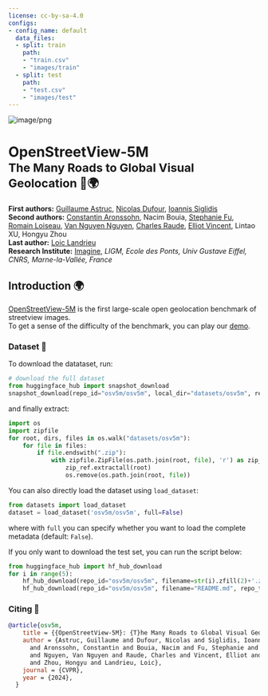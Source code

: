 ```yaml
---
license: cc-by-sa-4.0
configs:
- config_name: default
  data_files:
  - split: train
    path:
    - "train.csv"
    - "images/train"
  - split: test
    path:
    - "test.csv"
    - "images/test"
---
```

![image/png](https://cdn-uploads.huggingface.co/production/uploads/654bb2591a9e65ef2598d8c4/LbdiQQlMueyD_h5vKZKrI.png)

# OpenStreetView-5M <br><sub>The Many Roads to Global Visual Geolocation 📍🌍</sub>
**First authors:** [Guillaume Astruc](https://gastruc.github.io/), [Nicolas Dufour](https://nicolas-dufour.github.io/), [Ioannis Siglidis](https://imagine.enpc.fr/~siglidii/)  
**Second authors:** [Constantin Aronssohn](), Nacim Bouia, [Stephanie Fu](https://stephanie-fu.github.io/), [Romain Loiseau](https://romainloiseau.fr/), [Van Nguyen Nguyen](https://nv-nguyen.github.io/), [Charles Raude](https://imagine.enpc.fr/~raudec/), [Elliot Vincent](https://imagine.enpc.fr/~vincente/), Lintao XU, Hongyu Zhou  
**Last author:** [Loic Landrieu](https://loiclandrieu.com/)  
**Research Institute:** [Imagine](https://imagine.enpc.fr/), _LIGM, Ecole des Ponts, Univ Gustave Eiffel, CNRS, Marne-la-Vallée, France_  

## Introduction 🌍
[OpenStreetView-5M](https://imagine.enpc.fr/~ioannis.siglidis/osv5m/) is the first large-scale open geolocation benchmark of streetview images.  
To get a sense of the difficulty of the benchmark, you can play our [demo](https://huggingface.co/spaces/osv5m/plonk).  

### Dataset 💾
To download the datataset, run:
```python
# download the full dataset
from huggingface_hub import snapshot_download
snapshot_download(repo_id="osv5m/osv5m", local_dir="datasets/osv5m", repo_type='dataset')
```

and finally extract:
```python
import os
import zipfile
for root, dirs, files in os.walk("datasets/osv5m"):
    for file in files:
        if file.endswith(".zip"):
            with zipfile.ZipFile(os.path.join(root, file), 'r') as zip_ref:
                zip_ref.extractall(root)
                os.remove(os.path.join(root, file))
```

You can also directly load the dataset using `load_dataset`:
```python
from datasets import load_dataset
dataset = load_dataset('osv5m/osv5m', full=False)
```
where with `full` you can specify whether you want to load the complete metadata (default: `False`).

If you only want to download the test set, you can run the script below:
```python
from huggingface_hub import hf_hub_download
for i in range(5):
    hf_hub_download(repo_id="osv5m/osv5m", filename=str(i).zfill(2)+'.zip', subfolder="images/test", repo_type='dataset', local_dir="datasets/OpenWorld")
    hf_hub_download(repo_id="osv5m/osv5m", filename="README.md", repo_type='dataset', local_dir="datasets/OpenWorld")
```


### Citing 💫

```bibtex
@article{osv5m,
    title = {{OpenStreetView-5M}: {T}he Many Roads to Global Visual Geolocation},
    author = {Astruc, Guillaume and Dufour, Nicolas and Siglidis, Ioannis
      and Aronssohn, Constantin and Bouia, Nacim and Fu, Stephanie and Loiseau, Romain
      and Nguyen, Van Nguyen and Raude, Charles and Vincent, Elliot and Xu, Lintao
      and Zhou, Hongyu and Landrieu, Loic},
    journal = {CVPR},
    year = {2024},
  }
```
